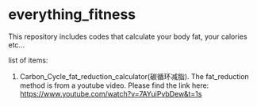 # everything_fitness
This repository includes codes that calculate your body fat, your calories etc...

list of items:
1. Carbon_Cycle_fat_reduction_calculator(碳循环减脂). The fat_reduction method is from a youtube video. Please find the link here: https://www.youtube.com/watch?v=7AYuiPvbDew&t=1s

